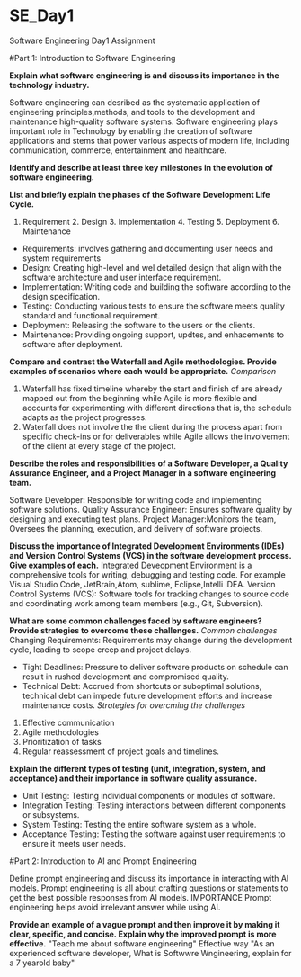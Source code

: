 # SE_Day1
Software Engineering Day1 Assignment

#Part 1: Introduction to Software Engineering

**Explain what software engineering is and discuss its importance in the technology industry.**

  Software engineering can desribed as the systematic application of engineering principles,methods, and tools to the development and maintenance high-quality software systems. 
   Software engineering plays important role in Technology by enabling the creation of software applications and stems that power various aspects of modern life, including communication, commerce, entertainment and healthcare.
   
**Identify and describe at least three key milestones in the evolution of software engineering.**


**List and briefly explain the phases of the Software Development Life Cycle.**

  1. Requirement 2. Design 3. Implementation 4. Testing 5. Deployment 6. Maintenance
  * Requirements: involves gathering and documenting user needs and system requirements
  * Design: Creating high-level and wel detailed design that align with the software architecture and user interface requirement.
  * Implementation: Writing code and building the software according to the design specification.
  * Testing: Conducting various tests to ensure the software meets quality standard and functional requirement.
  * Deployment: Releasing the software to the users or the clients.
  * Maintenance: Providing ongoing support, updtes, and enhacements to software after deployment.
  
**Compare and contrast the Waterfall and Agile methodologies. Provide examples of scenarios where each would be appropriate.**
_Comparison_
  1. Waterfall has fixed timeline whereby the start and finish of are already mapped out from the beginning while Agile is more flexible and accounts for experimenting with different directions that is, the schedule adapts as the project progresses.
  2. Waterfall does not involve the the client during the process apart from specific check-ins or for deliverables while Agile allows the involvement of the client at every stage of the project.
  

**Describe the roles and responsibilities of a Software Developer, a Quality Assurance Engineer, and a Project Manager in a software engineering team.**

  Software Developer: Responsible for writing code and implementing software solutions.
  Quality Assurance Engineer: Ensures software quality by designing and executing test plans.
  Project Manager:Monitors the team, Oversees the planning, execution, and delivery of software projects.
  
**Discuss the importance of Integrated Development Environments (IDEs) and Version Control Systems (VCS) in the software development process. Give examples of each.**
Integrated Deveopment Environment is a comprehensive tools for writing, debugging and testing code. For example Visual Studio Code, JetBrain,Atom, sublime, Eclipse,Intelli iDEA.
Version Control Systems (VCS): Software tools for tracking changes to source code and coordinating work among team members (e.g., Git, Subversion).


**What are some common challenges faced by software engineers? Provide strategies to overcome these challenges.**
_Common challenges_
 Changing Requirements: Requirements may change during the development cycle, leading to scope creep and project delays.
  - Tight Deadlines: Pressure to deliver software products on schedule can result in rushed development and compromised quality.
  - Technical Debt: Accrued from shortcuts or suboptimal solutions, technical debt can impede future development efforts and increase maintenance costs.
_Strategies for overcming the challenges_
1. Effective communication
2. Agile methodologies
3. Prioritization of tasks
4. Regular reassessment of project goals and timelines.

**Explain the different types of testing (unit, integration, system, and acceptance) and their importance in software quality assurance.**
  * Unit Testing: Testing individual components or modules of software.
  * Integration Testing: Testing interactions between different components or subsystems.
  * System Testing: Testing the entire software system as a whole.
  * Acceptance Testing: Testing the software against user requirements to ensure it meets user needs.


#Part 2: Introduction to AI and Prompt Engineering


Define prompt engineering and discuss its importance in interacting with AI models.
Prompt engineering is all about crafting questions or statements to get the best possible responses from AI models. 
IMPORTANCE
Prompt engineering helps avoid irrelevant answer while using AI.
   


**Provide an example of a vague prompt and then improve it by making it clear, specific, and concise. Explain why the improved prompt is more effective.**
"Teach me about software engineering"
Effective way
"As an experienced software developer, What is Softwwre Wngineering, explain  for a 7 yearold baby"
